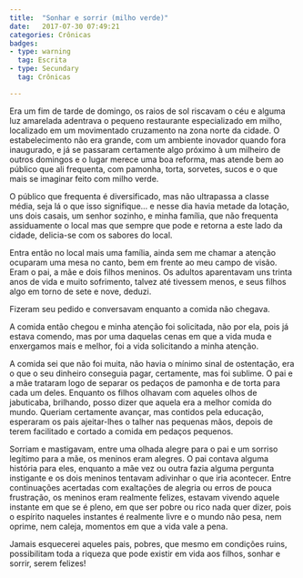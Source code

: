 ```yaml
---
title:  "Sonhar e sorrir (milho verde)"
date:   2017-07-30 07:49:21
categories: Crônicas
badges:
- type: warning
  tag: Escrita
- type: Secundary
  tag: Crônicas

---
```


Era um fim de tarde de domingo, os raios de sol riscavam o céu e alguma luz amarelada adentrava o pequeno restaurante especializado em milho, localizado em um movimentado cruzamento na zona norte da cidade. O estabelecimento não era grande, com um ambiente inovador quando fora inaugurado, e já se passaram certamente algo próximo à um milheiro de outros domingos e o lugar merece uma boa reforma, mas atende bem ao público que ali frequenta, com pamonha, torta, sorvetes, sucos e o que mais se imaginar feito com milho verde.

<!--more-->

O público que frequenta é diversificado, mas não ultrapassa a classe média, seja lá o que isso signifique… e nesse dia havia metade da lotação, uns dois casais, um senhor sozinho, e minha família, que não frequenta assiduamente o local mas que sempre que pode e retorna a este lado da cidade, delicia-se com os sabores do local.

Entra então no local mais uma família, ainda sem me chamar a atenção ocuparam uma mesa no canto, bem em frente ao meu campo de visão. Eram o pai, a mãe e dois filhos meninos. Os adultos aparentavam uns trinta anos de vida e muito sofrimento, talvez até tivessem menos, e seus filhos algo em torno de sete e nove, deduzi.

Fizeram seu pedido e conversavam enquanto a comida não chegava.

A comida então chegou e minha atenção foi solicitada, não por ela, pois já estava comendo, mas por uma daquelas cenas em que a vida muda e enxergamos mais e melhor, foi a vida solicitando a minha atenção.

A comida sei que não foi muita, não havia o mínimo sinal de ostentação, era o que o seu dinheiro conseguia pagar, certamente, mas foi sublime. O pai e a mãe trataram logo de separar os pedaços de pamonha e de torta para cada um deles. Enquanto os filhos olhavam com aqueles olhos de jabuticaba, brilhando, posso dizer que aquela era a melhor comida do mundo. Queriam certamente avançar, mas contidos pela educação, esperaram os pais ajeitar-lhes o talher nas pequenas mãos, depois de terem facilitado e cortado a comida em pedaços pequenos.

Sorriam e mastigavam, entre uma olhada alegre para o pai e um sorriso legítimo para a mãe, os meninos eram alegres. O pai contava alguma história para eles, enquanto a mãe vez ou outra fazia alguma pergunta instigante e os dois meninos tentavam adivinhar o que iria acontecer. Entre continuações acertadas com exaltações de alegria ou erros de pouca frustração, os meninos eram realmente felizes, estavam vivendo aquele instante em que se é pleno, em que ser pobre ou rico nada quer dizer, pois o espírito naqueles instantes é realmente livre e o mundo não pesa, nem oprime, nem caleja, momentos em que a vida vale a pena.

Jamais esquecerei aqueles pais, pobres, que mesmo em condições ruins, possibilitam toda a riqueza que pode existir em vida aos filhos, sonhar e sorrir, serem felizes!

